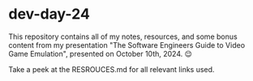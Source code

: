 # dev-day-24

This repository contains all of my notes, resources, and some bonus content from my presentation "The Software Engineers Guide to Video Game Emulation", presented on October 10th, 2024. 😌

Take a peek at the RESROUCES.md for all relevant links used.
